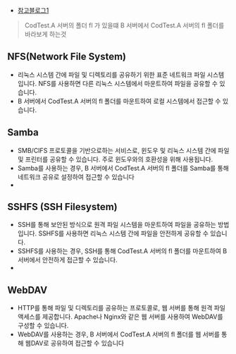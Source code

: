 - [참고블로그1](https://blog.jiniworld.me/112#google_vignette)

> CodTest.A 서버의 폴더 fl 가 있을떄
B 서버에서 CodTest.A 서버의 fl  폴더를 바라보게 하는것

## NFS(Network File System)
- 리눅스 시스템 간에 파일 및 디렉토리를 공유하기 위한 표준 네트워크 파일 시스템입니다. NFS를 사용하면 다른 리눅스 시스템에서 마운트하여 파일을 공유할 수 있습니다.
- B 서버에서 CodTest.A 서버의 fl 폴더를 마운트하여 로컬 시스템에서 접근할 수 있습니다.

## Samba
- SMB/CIFS 프로토콜을 기반으로하는 서비스로, 윈도우 및 리눅스 시스템 간에 파일 및 프린터를 공유할 수 있습니다. 주로 윈도우와의 호환성을 위해 사용됩니다.
- Samba를 사용하는 경우, B 서버에서 CodTest.A 서버의 fl 폴더를 Samba를 통해 네트워크 공유로 설정하여 접근할 수 있습니다
- 
## SSHFS (SSH Filesystem)
 - SSH를 통해 보안된 방식으로 원격 파일 시스템을 마운트하여 파일을 공유하는 방법입니다. SSHFS를 사용하면 리눅스 시스템 간에 파일을 안전하게 공유할 수 있습니다.
- SSHFS를 사용하는 경우, SSH를 통해 CodTest.A 서버의 fl 폴더를 마운트하여 B 서버에서 안전하게 접근할 수 있습니다.
- 
## WebDAV
- HTTP를 통해 파일 및 디렉토리를 공유하는 프로토콜로, 웹 서버를 통해 원격 파일 액세스를 제공합니다. Apache나 Nginx와 같은 웹 서버를 사용하여 WebDAV를 구성할 수 있습니다.
- WebDAV를 사용하는 경우, B 서버에서 CodTest.A 서버의 fl 폴더를 웹 서버를 통해 웹DAV로 공유하여 접근할 수 있습니다
